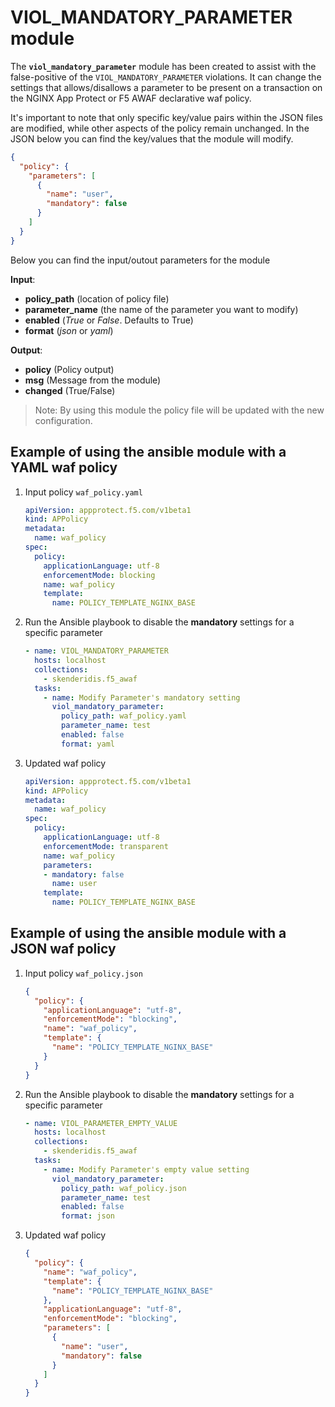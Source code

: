 # VIOL_MANDATORY_PARAMETER module

The **`viol_mandatory_parameter`** module has been created to assist with the false-positive of the `VIOL_MANDATORY_PARAMETER` violations. It can change the settings that allows/disallows a parameter to be present on a transaction on the NGINX App Protect or F5 AWAF declarative waf policy.

It's important to note that only specific key/value pairs within the JSON files are modified, while other aspects of the policy remain unchanged.
In the JSON below you can find the key/values that the module will modify.

```json
{
  "policy": {
    "parameters": [
      {
        "name": "user",
        "mandatory": false
      }
    ]
  }
}
```

Below you can find the input/outout parameters for the module

**Input**:
- **policy_path** (location of policy file)
- **parameter_name** (the name of the parameter you want to modify)
- **enabled** (*True* or *False*. Defaults to True)
- **format** (*json* or *yaml*)

**Output**:
- **policy** (Policy output)
- **msg** (Message from the module)
- **changed** (True/False)

> Note: By using this module the policy file will be updated with the new configuration.

## Example of using the ansible module with a YAML waf policy
1. Input policy `waf_policy.yaml`
    ```yaml
    apiVersion: appprotect.f5.com/v1beta1
    kind: APPolicy
    metadata:
      name: waf_policy
    spec:
      policy:
        applicationLanguage: utf-8
        enforcementMode: blocking
        name: waf_policy
        template:
          name: POLICY_TEMPLATE_NGINX_BASE
    ```

2. Run the Ansible playbook to disable the **mandatory** settings for a specific parameter
    ```yaml
    - name: VIOL_MANDATORY_PARAMETER
      hosts: localhost
      collections:
        - skenderidis.f5_awaf   
      tasks:
        - name: Modify Parameter's mandatory setting
          viol_mandatory_parameter:
            policy_path: waf_policy.yaml
            parameter_name: test
            enabled: false
            format: yaml
    ```

3. Updated waf policy
    ```yaml
    apiVersion: appprotect.f5.com/v1beta1
    kind: APPolicy
    metadata:
      name: waf_policy
    spec:
      policy:
        applicationLanguage: utf-8
        enforcementMode: transparent
        name: waf_policy
        parameters:
        - mandatory: false
          name: user
        template:
          name: POLICY_TEMPLATE_NGINX_BASE
    ```


## Example of using the ansible module with a JSON waf policy
1. Input policy `waf_policy.json`
    ```json
    {
      "policy": {
        "applicationLanguage": "utf-8",
        "enforcementMode": "blocking",
        "name": "waf_policy",
        "template": {
          "name": "POLICY_TEMPLATE_NGINX_BASE"
        }
      }
    }
    ```

2. Run the Ansible playbook to disable the **mandatory** settings for a specific parameter
    ```yaml
    - name: VIOL_PARAMETER_EMPTY_VALUE
      hosts: localhost
      collections:
        - skenderidis.f5_awaf   
      tasks:
        - name: Modify Parameter's empty value setting
          viol_mandatory_parameter:
            policy_path: waf_policy.json
            parameter_name: test
            enabled: false
            format: json
    ```

3. Updated waf policy
    ```json
    {
      "policy": {
        "name": "waf_policy",
        "template": {
          "name": "POLICY_TEMPLATE_NGINX_BASE"
        },
        "applicationLanguage": "utf-8",
        "enforcementMode": "blocking",
        "parameters": [
          {
            "name": "user",
            "mandatory": false
          }
        ]
      }
    }
    ```

